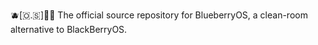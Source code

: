 🫐️[🇴.🇸]📱️💾️ The official source repository for BlueberryOS, a clean-room alternative to BlackBerryOS.
